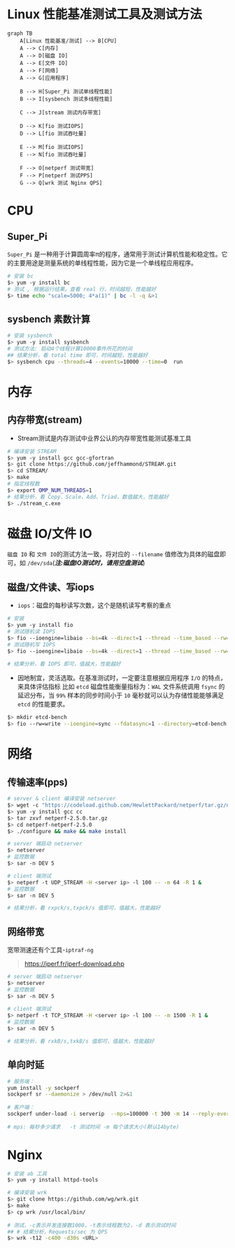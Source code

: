 # Linux 性能基准测试工具及测试方法


```mermaid
graph TB
    A[Linux 性能基准/测试] --> B[CPU]
    A --> C[内存]
    A --> D[磁盘 IO]
    A --> E[文件 IO]
    A --> F[网络]
    A --> G[应用程序]
    
    B --> H[Super_Pi 测试单线程性能]
    B --> I[sysbench 测试多线程性能]
    
    C --> J[stream 测试内存带宽]
    
    D --> K[fio 测试IOPS]
    D --> L[fio 测试吞吐量]
    
    E --> M[fio 测试IOPS]
    E --> N[fio 测试吞吐量]
    
    F --> O[netperf 测试带宽]
    F --> P[netperf 测试PPS]
    G --> Q[wrk 测试 Nginx QPS]
```

# CPU
## Super_Pi 
`Super_Pi` 是一种用于计算圆周率π的程序，通常用于测试计算机性能和稳定性。它的主要用途是测量系统的单线程性能，因为它是一个单线程应用程序。 
```bash
# 安装 bc
$> yum -y install bc
# 测试 , 根据运行结果。查看 real 行，时间越短，性能越好 
$> time echo "scale=5000; 4*a(1)" | bc -l -q &>1 

```

## sysbench 素数计算
```bash
# 安装 sysbench
$> yum -y install sysbench
# 测试方法: 启动4个线程计算10000事件所花的时间
## 结果分析，看 total time 即可，时间越短，性能越好
$> sysbench cpu --threads=4 --events=10000 --time=0  run 

```

# 内存
## 内存带宽(stream)
- Stream测试是内存测试中业界公认的内存带宽性能测试基准工具
```bash
# 编译安装 STREAM
$> yum -y install gcc gcc-gfortran
$> git clone https://github.com/jeffhammond/STREAM.git
$> cd STREAM/
$> make
# 指定线程数
$> export OMP_NUM_THREADS=1
# 结果分析，看 Copy、Scale、Add、Triad，数值越大，性能越好
$> ./stream_c.exe
```

# 磁盘 IO/文件 IO
`磁盘 IO` 和 `文件 IO`的测试方法一致，将对应的 `--filename` 值修改为具体的磁盘即可，如 `/dev/sda`(***注:磁盘IO测试时，请用空盘测试***)
## 磁盘/文件读、写iops
- `iops`：磁盘的每秒读写次数，这个是随机读写考察的重点
```bash
# 安装
$> yum -y install fio
# 测试随机读 IOPS
$> fio --ioengine=libaio --bs=4k --direct=1 --thread --time_based --rw=randread --filename=/home/randread.txt --runtime=60 --numjobs=1 --iodepth=1 --group_reporting --name=randread-dep1 --size=1g
# 测试随机写 IOPS
$> fio --ioengine=libaio --bs=4k --direct=1 --thread --time_based --rw=randwrite --filename=/home/randwrite.txt --runtime=60 --numjobs=1 --iodepth=1 --group_reporting --name=randread-dep1 --size=1g

# 结果分析，看 IOPS 即可，值越大，性能越好
```
- 因地制宜，灵活选取。在基准测试时，一定要注意根据应用程序 `I/O` 的特点，来具体评估指标
比如 `etcd`  磁盘性能衡量指标为：`WAL` 文件系统调用 `fsync` 的延迟分布，当 `99%` 样本的同步时间小于 `10` 毫秒就可以认为存储性能能够满足 `etcd` 的性能要求。
```bash
$> mkdir etcd-bench 
$> fio --rw=write --ioengine=sync --fdatasync=1 --directory=etcd-bench --size=22m --bs=2300 --name=etcd-bench
```

# 网络
## 传输速率(pps)
```bash
# server & client 编译安装 netserver
$> wget -c "https://codeload.github.com/HewlettPackard/netperf/tar.gz/netperf-2.5.0" -O netperf-2.5.0.tar.gz
$> yum -y install gcc cc 
$> tar zxvf netperf-2.5.0.tar.gz
$> cd netperf-netperf-2.5.0
$> ./configure && make && make install

# server 端启动 netserver
$> netserver
# 监控数据
$> sar -n DEV 5

# client 端测试
$> netperf -t UDP_STREAM -H <server ip> -l 100 -- -m 64 -R 1 &
# 监控数据
$> sar -n DEV 5

# 结果分析，看 rxpck/s,txpck/s 值即可，值越大，性能越好
```

## 网络带宽
宽带测速还有个工具-`iptraf-ng` 

> https://iperf.fr/iperf-download.php  

```bash
# server 端启动 netserver
$> netserver
# 监控数据
$> sar -n DEV 5
 
# client 端测试
$> netperf -t TCP_STREAM -H <server ip> -l 100 -- -m 1500 -R 1 &
# 监控数据
$> sar -n DEV 5

# 结果分析，看 rxkB/s,txkB/s 值即可，值越大，性能越好
```

## 单向时延
```bash
# 服务端：
yum install -y sockperf
sockperf sr --daemonize > /dev/null 2>&1
 
# 客户端：
sockperf under-load -i serverip  --mps=100000 -t 300 -m 14 --reply-every=50 --full-log=sockperf.out
 
# mps: 每秒多少请求   -t 测试时间 -m 每个请求大小(默认14byte)
```


# Nginx
```bash
# 安装 ab 工具
$> yum -y install httpd-tools

# 编译安装 wrk
$> git clone https://github.com/wg/wrk.git
$> make
$> cp wrk /usr/local/bin/
 
# 测试，-c表示并发连接数1000，-t表示线程数为2，-d 表示测试时间
## # 结果分析，Requests/sec 为 QPS
$> wrk -t12 -c400 -d30s <URL>
```
